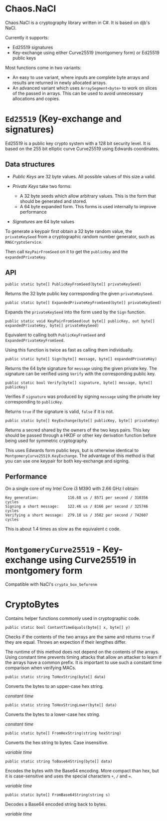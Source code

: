 Chaos.NaCl
==========

Chaos.NaCl is a cryptography library written in C#. It is based on djb's NaCl.

Currently it supports:

* Ed25519 signatures
* Key-exchange using either Curve25519 (montgomery form) or Ed25519 public keys

Most functions come in two variants:

* An easy to use variant, where inputs are complete byte arrays and results are
  returned in newly allocated arrays.
* An advanced variant which uses `ArraySegment<byte>` to work on slices of the
  passed in arrays. This can be used to avoid unnecessary allocations and copies.

`Ed25519` (Key-exchange and signatures)
===========================

Ed25519 is a public key crypto system with a 128 bit security level.
It is based on the 255 bit elliptic curve Curve25519 using Edwards coordinates.

Data structures
---------------

* *Public Keys* are 32 byte values. All possible values of this size a valid.
* *Private Keys* take two forms:

    * A 32 byte seeds which allow arbitrary values. This is the form that should be generated and stored.
    * A 64 byte expanded form. This forms is used internally to improve performance

* *Signatures* are 64 byte values

To generate a keypair first obtain a 32 byte random value, the `privateKeySeed`
from a cryptographic random number generator, such as `RNGCryptoService`.

Then call `KeyPairFromSeed` on it to get the `publicKey` and the `expandedPrivateKey`.

API
---

    public static byte[] PublicKeyFromSeed(byte[] privateKeySeed)

Returns the 32 byte public key corresponding the given `privateKeySeed`.

    public static byte[] ExpandedPrivateKeyFromSeed(byte[] privateKeySeed)

Expands the `privateKeySeed` into the form used by the `Sign` function.

    public static void KeyPairFromSeed(out byte[] publicKey, out byte[] expandedPrivateKey, byte[] privateKeySeed)

Equivalent to calling both `PublicKeyFromSeed` and `ExpandedPrivateKeyFromSeed`.

Using this function is twice as fast as calling them individually.

    public static byte[] Sign(byte[] message, byte[] expandedPrivateKey)

Returns the 64 byte signature for `message` using the given private key. The signature
can be verified using `Verify` with the corresponding public key.

    public static bool Verify(byte[] signature, byte[] message, byte[] publicKey)

Verifies if `signature` was produced by signing `message` using the private key
corresponding to `publicKey`.

Returns `true` if the signature is valid, `false` if it is not.

    public static byte[] KeyExchange(byte[] publicKey, byte[] privateKey)

Returns a secred shared by the owners of the two keys pairs. This key should be passed
through a HKDF or other key derivation function before being used for symmetric cryptography.

This uses Edwards form public keys, but is otherwise identical to `MontgomeryCurve25519.KeyExchange`.
The advantage of this method is that you can use one keypair for both key-exchange and signing.

Performance
-----------

On a single core of my Intel Core i3 M390 with 2.66 GHz I obtain:

    Key generation:             116.68 us / 8571 per second / 310356 cycles
    Signing a short message:    122.46 us / 8166 per second / 325746 cycles
    Verifying a short message:  279.18 us / 3582 per second / 742607 cycles

This is about 1.4 times as slow as the equivalent c code.

`MontgomeryCurve25519` - Key-exchange using Curve25519 in montgomery form
=========================================================================

Compatible with NaCl's `crypto_box_beforenm`


CryptoBytes
===========

Contains helper functions commonly used in cryptographic code.

    public static bool ContantTimeEquals(byte[] x, byte[] y)

Checks if the contents of the two arrays are the same and returns `true` if they are equal.
Throws an expection if their lengthes differ.

The runtime of this method does not depend on the contents of the arrays. Using constant time
prevents timing attacks that allow an attacker to learn if the arrays have a common prefix.
It is important to use such a constant time comparison when verifying MACs.

    public static string ToHexString(byte[] data)

Converts the bytes to an upper-case hex string.

*constant time*

    public static string ToHexStringLower(byte[] data)

Converts the bytes to a lower-case hex string.

*constant time*

    public static byte[] FromHexString(string hexString)

Converts the hex string to bytes. Case insensitive.

*variable time*

    public static string ToBase64String(byte[] data)

Encodes the bytes with the Base64 encoding. More compact than hex, but it is case-sensitive
and uses the special characters `+`, `/` and `=`.

*variable time*

    public static byte[] FromBase64String(string s)

Decodes a Base64 encoded string back to bytes.

*variable time*